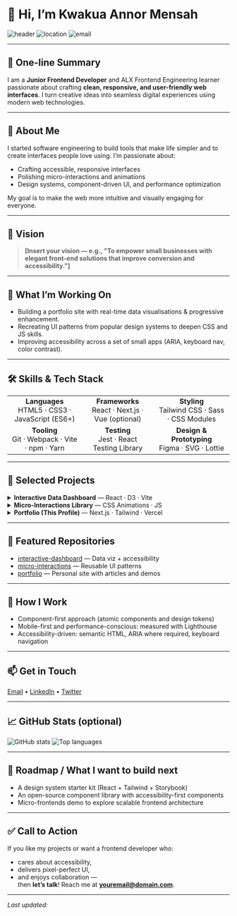 # 👋 Hi, I’m **Kwakua Annor Mensah**
<p align="left">
  <img alt="header" src="https://img.shields.io/badge/ALX-Frontend%20Engineering-0ea5e9?style=flat&logo=github" />
  <img alt="location" src="https://img.shields.io/badge/Location-YourCity%2C%20Country-2b2b2b?style=flat" />
  <img alt="email" src="https://img.shields.io/badge/Email-youremail%40domain.com-orange?style=flat" />
</p>

---

## 🎯 One-line Summary
I am a **Junior Frontend Developer** and ALX Frontend Engineering learner passionate about crafting **clean, responsive, and user-friendly web interfaces**. I turn creative ideas into seamless digital experiences using modern web technologies.

---

## 💬 About Me
<p>
I started software engineering to build tools that make life simpler and to create interfaces people love using. I’m passionate about:
<ul>
  <li>Crafting accessible, responsive interfaces</li>
  <li>Polishing micro-interactions and animations</li>
  <li>Design systems, component-driven UI, and performance optimization</li>
</ul>
My goal is to make the web more intuitive and visually engaging for everyone.
</p>

---

## 🌟 Vision
> **[Insert your vision — e.g., "To empower small businesses with elegant front-end solutions that improve conversion and accessibility."]**

---

## 🔭 What I’m Working On
- Building a portfolio site with real-time data visualisations & progressive enhancement.
- Recreating UI patterns from popular design systems to deepen CSS and JS skills.
- Improving accessibility across a set of small apps (ARIA, keyboard nav, color contrast).

---

## 🛠️ Skills & Tech Stack

<table>
  <tr>
    <td align="center"><b>Languages</b><br>HTML5 · CSS3 · JavaScript (ES6+)</td>
    <td align="center"><b>Frameworks</b><br>React · Next.js · Vue (optional)</td>
    <td align="center"><b>Styling</b><br>Tailwind CSS · Sass · CSS Modules</td>
  </tr>
  <tr>
    <td align="center"><b>Tooling</b><br>Git · Webpack · Vite · npm · Yarn</td>
    <td align="center"><b>Testing</b><br>Jest · React Testing Library</td>
    <td align="center"><b>Design & Prototyping</b><br>Figma · SVG · Lottie</td>
  </tr>
</table>

---

## 🚀 Selected Projects
<!-- Use actual repo links when you paste this in -->
<div>
  <details>
    <summary><strong>Interactive Data Dashboard</strong> — React · D3 · Vite</summary>
    <p>
      A responsive dashboard concept that visualizes agricultural metrics for local farmers. Features client-side filtering, animated charts, and accessibility-first components.
      <br><em>Highlights:</em> real-time charts, lazy loading, keyboard navigation, WCAG contrast checks.
    </p>
    <p>
      <strong>Repo:</strong> [username/interactive-dashboard](https://github.com/username/interactive-dashboard)
    </p>
  </details>

  <details>
    <summary><strong>Micro-Interactions Library</strong> — CSS Animations · JS</summary>
    <p>
      Small, reusable UI interaction patterns (button ripple, toast notifications, keyboard-focus outlines) packaged as components and documented for reuse.
    </p>
    <p>
      <strong>Repo:</strong> [username/micro-interactions](https://github.com/username/micro-interactions)
    </p>
  </details>

  <details>
    <summary><strong>Portfolio (This Profile)</strong> — Next.js · Tailwind · Vercel</summary>
    <p>
      My public portfolio showcasing projects, case studies, and a blog about frontend challenges and solutions. Built with accessibility and performance in mind.
    </p>
    <p>
      <strong>Live:</strong> https://your-portfolio.example
      <br><strong>Repo:</strong> [username/portfolio](https://github.com/username/portfolio)
    </p>
  </details>
</div>

---

## 📁 Featured Repositories
- [interactive-dashboard](https://github.com/username/interactive-dashboard) — Data viz + accessibility
- [micro-interactions](https://github.com/username/micro-interactions) — Reusable UI patterns
- [portfolio](https://github.com/username/portfolio) — Personal site with articles and demos

---

## 🧩 How I Work
- Component-first approach (atomic components and design tokens)  
- Mobile-first and performance-conscious: measured with Lighthouse  
- Accessibility-driven: semantic HTML, ARIA where required, keyboard navigation

---

## 📫 Get in Touch
<p>
  <a href="mailto:youremail@domain.com">Email</a> •
  <a href="https://www.linkedin.com/in/yourprofile">LinkedIn</a> •
  <a href="https://twitter.com/yourhandle">Twitter</a>
</p>

---

## 📈 GitHub Stats (optional)
<p>
  <img alt="GitHub stats" src="https://github-readme-stats.vercel.app/api?username=yourusername&show_icons=true&hide_border=true" />
  <img alt="Top languages" src="https://github-readme-stats.vercel.app/api/top-langs/?username=yourusername&layout=compact&hide_border=true" />
</p>

---

## 🧭 Roadmap / What I want to build next
- A design system starter kit (React + Tailwind + Storybook)  
- An open-source component library with accessibility-first components  
- Micro-frontends demo to explore scalable frontend architecture

---

## ✅ Call to Action
If you like my projects or want a frontend developer who:
- cares about accessibility,
- delivers pixel-perfect UI,
- and enjoys collaboration —  
then **let’s talk**! Reach me at **youremail@domain.com**.

---

*Last updated: <!-- put a dynamic date badge or update manually -->*

